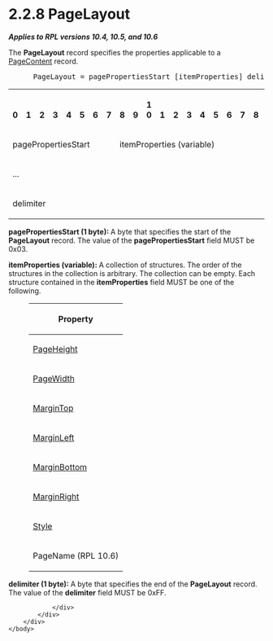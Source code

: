 <html dir="LTR" xmlns:mshelp="http://msdn.microsoft.com/mshelp" xmlns:ddue="http://ddue.schemas.microsoft.com/authoring/2003/5" xmlns:xlink="http://www.w3.org/1999/xlink" xmlns:tool="http://www.microsoft.com/tooltip">
    <head>
        <meta http-equiv="Content-Type" content="text/html; CHARSET=utf-8"></meta>
        <meta name="save" content="history"></meta>
        <title>2.2.8 PageLayout</title>
        <xml>
            <mshelp:toctitle title="2.2.8 PageLayout"></mshelp:toctitle>
            <mshelp:rltitle title="[MS-RPL]: PageLayout"></mshelp:rltitle>
            <mshelp:keyword index="A" term="1b8ce294-70e7-460a-b77c-96be5c46cef1"></mshelp:keyword>
            <mshelp:attr name="DCSext.ContentType" value="open specification"></mshelp:attr>
            <mshelp:attr name="AssetID" value="1b8ce294-70e7-460a-b77c-96be5c46cef1"></mshelp:attr>
            <mshelp:attr name="TopicType" value="kbRef"></mshelp:attr>
            <mshelp:attr name="DCSext.Title" value="[MS-RPL]: PageLayout" />
        </xml>
    </head>
    <body>
        <div id="header">
            <h1 class="heading">2.2.8 PageLayout</h1>
        </div>
        <div id="mainSection">
            <div id="mainBody">
                <div id="allHistory" class="saveHistory"></div>
                <div id="sectionSection0" class="section" name="collapseableSection">
                    

<p><b><i>Applies to RPL versions 10.4, 10.5, and 10.6</i></b></p>

<p>The <b>PageLayout</b> record specifies the properties
applicable to a <a href="aa2a61ad-6000-40f6-8872-d79f21601b5b.htm">PageContent</a>
record.           </p>

<dl>
<dd>
<div><pre> PageLayout = pagePropertiesStart [itemProperties] delimiter
</pre></div>
</dd></dl>

<table>
 <tr>
  <th><p><br>0</p></th>
  <th><p><br>1</p></th>
  <th><p><br>2</p></th>
  <th><p><br>3</p></th>
  <th><p><br>4</p></th>
  <th><p><br>5</p></th>
  <th><p><br>6</p></th>
  <th><p><br>7</p></th>
  <th><p><br>8</p></th>
  <th><p><br>9</p></th>
  <th><p>1<br>0</p></th>
  <th><p><br>1</p></th>
  <th><p><br>2</p></th>
  <th><p><br>3</p></th>
  <th><p><br>4</p></th>
  <th><p><br>5</p></th>
  <th><p><br>6</p></th>
  <th><p><br>7</p></th>
  <th><p><br>8</p></th>
  <th><p><br>9</p></th>
  <th><p>2<br>0</p></th>
  <th><p><br>1</p></th>
  <th><p><br>2</p></th>
  <th><p><br>3</p></th>
  <th><p><br>4</p></th>
  <th><p><br>5</p></th>
  <th><p><br>6</p></th>
  <th><p><br>7</p></th>
  <th><p><br>8</p></th>
  <th><p><br>9</p></th>
  <th><p>3<br>0</p></th>
  <th><p><br>1</p></th>
 </tr>
 <tr>
  <td colspan="8">
  <p>pagePropertiesStart</p>
  </td>
  <td colspan="24">
  <p>itemProperties
  (variable)</p>
  </td>
 </tr>
 <tr>
  <td colspan="32">
  <p>...</p>
  </td>
 </tr>
 <tr>
  <td colspan="8">
  <p>delimiter</p>
  </td>
  
 </tr>
</table>

<p><b>pagePropertiesStart (1 byte): </b>A byte that
specifies the start of the <b>PageLayout</b> record. The value of the <b>pagePropertiesStart</b>
field MUST be 0x03.</p>

<p><b>itemProperties (variable): </b>A collection of
structures. The order of the structures in the collection is arbitrary. The
collection can be empty. Each structure contained in the <b>itemProperties</b>
field MUST be one of the following.</p>

<dl>
<dd>
<table>
 <thead>
  <tr>
   <th>
   <p>Property</p>
   </th>
  </tr>
 </thead>
 <tr>
  <td>
  <p><a href="4fdb489f-9354-4ff5-94ad-6e63c73a81aa.htm">PageHeight</a></p>
  </td>
 </tr>
 <tr>
  <td>
  <p><a href="ec4f2b57-9c0b-455e-8f3c-3ef19369176d.htm">PageWidth</a></p>
  </td>
 </tr>
 <tr>
  <td>
  <p><a href="65162bee-9d20-4172-81e7-bf7fed3c99ee.htm">MarginTop</a></p>
  </td>
 </tr>
 <tr>
  <td>
  <p><a href="75bb691a-517c-40c3-ac0a-b9385304beba.htm">MarginLeft</a></p>
  </td>
 </tr>
 <tr>
  <td>
  <p><a href="2324bb9f-703f-4061-98e3-1841d4c75863.htm">MarginBottom</a></p>
  </td>
 </tr>
 <tr>
  <td>
  <p><a href="d4b76264-54c4-40e8-a806-14993e87b434.htm">MarginRight</a></p>
  </td>
 </tr>
 <tr>
  <td>
  <p><a href="04bf25a1-2f43-4acf-b9eb-b9fa2dc45202.htm">Style</a></p>
  </td>
 </tr>
 <tr>
  <td>
  <p>PageName (RPL 10.6)</p>
  </td>
 </tr>
</table>
</dd></dl>

<p><b>delimiter (1 byte): </b>A byte that specifies the
end of the <b>PageLayout</b> record. The value of the <b>delimiter</b> field
MUST be 0xFF.</p>


                </div>
            </div>
        </div>
    </body>
</html>